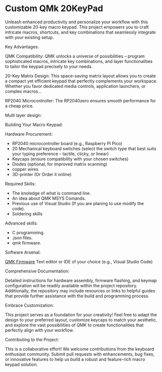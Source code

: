 # Custom QMk 20KeyPad 
Unleash enhanced productivity and personalize your workflow with this customizable 20-key macro keypad. This project empowers you to craft intricate macros, shortcuts, and key combinations that seamlessly integrate with your existing setup.

Key Advantages:

QMK Compatibility: QMK unlocks a universe of possibilities – program sophisticated macros, intricate key combinations, and layer functionalities to tailor the keypad precisely to your needs.

20-Key Matrix Design: This space-saving matrix layout allows you to create a compact yet efficient keypad that perfectly complements your workspace. Whether you favor dedicated media controls, application launchers, or complex macros...

RP2040 Microcontroller: The RP2040zero ensures smooth performance for a cheap price. 

Multi layer design: 

Building Your Macro Keypad:

Hardware Procurement:

* RP2040 microcontroller board (e.g., Raspberry Pi Pico)
* 20 Mechanical keyboard switches (select the switch type that best suits your typing preference – tactile, clicky, or linear)
* Keycaps (ensure compatibility with your chosen switches)
* Diodes (optional, for improved matrix scanning)
* copper wires
* 3D-printer (Or Order it online)

Required Skills:

* The knoledge of what is command line.
* An idea about QMK MSYS Comands.
* Previous use of Visual Studio (If you are planing to use modify the code).
* Soldering skills

Advanced skills:
* C programming.
* .json files.
* qmk firmware.

Software Arsenal:

[QMK Firmware](https://docs.qmk.fm/)
Text editor or IDE of your choice (e.g., Visual Studio Code)

Comprehensive Documentation:

Detailed instructions for hardware assembly, firmware flashing, and keymap configuration will be readily available within the project repository. Additionally, the repository may include resources or links to helpful guides that provide further assistance with the build and programming process.

Embrace Customization:

This project serves as a foundation for your creativity! Feel free to adapt the design to your preferred layout, customize keycaps to match your aesthetic, and explore the vast possibilities of QMK to create functionalities that perfectly align with your workflow.

Contributing to the Project:

This is a collaborative effort! We welcome contributions from the keyboard enthusiast community. Submit pull requests with enhancements, bug fixes, or innovative features to help us build a robust and feature-rich macro keypad solution.
